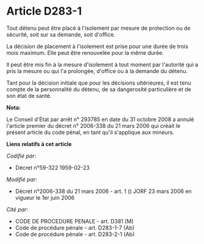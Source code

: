 # Article D283-1

Tout détenu peut être placé à l'isolement par mesure de protection ou de sécurité, soit sur sa demande, soit d'office.

La décision de placement à l'isolement est prise pour une durée de trois mois maximum. Elle peut être renouvelée pour la même
durée.

Il peut être mis fin à la mesure d'isolement à tout moment par l'autorité qui a pris la mesure ou qui l'a prolongée, d'office
ou à la demande du détenu.

Tant pour la décision initiale que pour les décisions ultérieures, il est tenu compte de la personnalité du détenu, de sa
dangerosité particulière et de son état de santé.

**Nota:**

Le Conseil d'Etat par arrêt n° 293785 en date du 31 octobre 2008 a annulé l'article premier du décret n° 2006-338 du 21 mars
2006 qui créait le présent article du code pénal, en tant qu'il s'applique aux mineurs.

**Liens relatifs à cet article**

_Codifié par_:

  - Décret n°59-322 1959-02-23

_Modifié par_:

  - Décret n°2006-338 du 21 mars 2006 - art. 1 () JORF 23 mars 2006 en vigueur le 1er juin 2006

_Cité par_:

  - CODE DE PROCEDURE PENALE - art. D381 (M)
  - Code de procédure pénale - art. D283-1-7 (Ab)
  - Code de procédure pénale - art. D283-2-1 (Ab)
